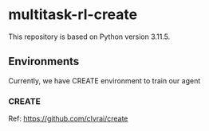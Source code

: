 # multitask-rl-create

This repository is based on Python version 3.11.5.

## Environments

Currently, we have CREATE environment to train our agent 

### CREATE

Ref: https://github.com/clvrai/create
